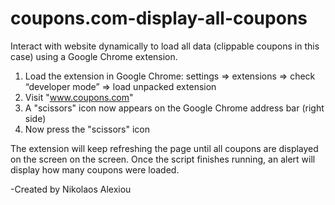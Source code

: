 coupons.com-display-all-coupons
===========================================

Interact with website dynamically to load all data (clippable coupons in this case) using a Google Chrome extension.

1. Load the extension in Google Chrome: settings => extensions => check “developer mode” => load unpacked extension
2. Visit "www.coupons.com"
3. A "scissors" icon now appears on the Google Chrome address bar (right side)
4. Now press the "scissors" icon

The extension will keep refreshing the page until all coupons are displayed on the screen on the screen. Once the script finishes
running, an alert will display how many coupons were loaded.

-Created by Nikolaos Alexiou